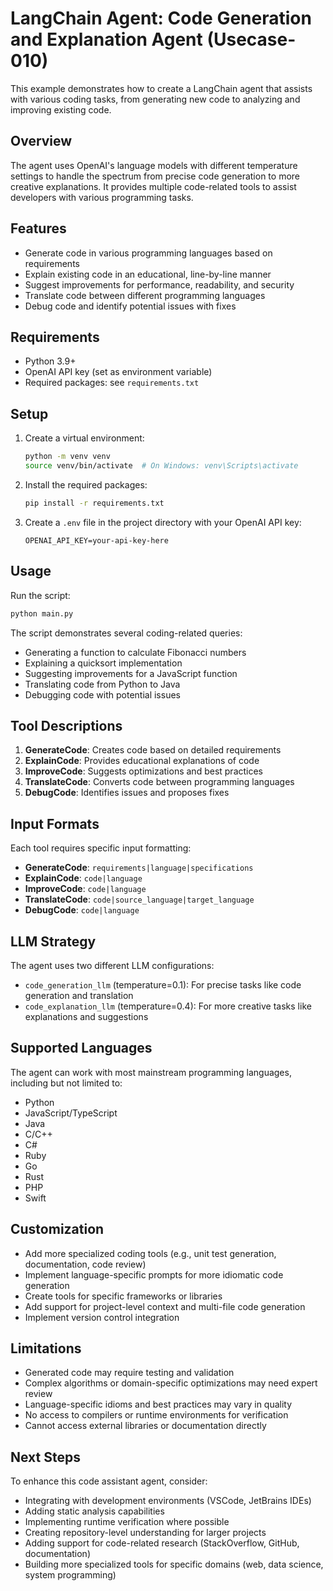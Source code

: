# LangChain Agent: Code Generation and Explanation Agent (Usecase-010)

This example demonstrates how to create a LangChain agent that assists with various coding tasks, from generating new code to analyzing and improving existing code.

## Overview

The agent uses OpenAI's language models with different temperature settings to handle the spectrum from precise code generation to more creative explanations. It provides multiple code-related tools to assist developers with various programming tasks.

## Features

- Generate code in various programming languages based on requirements
- Explain existing code in an educational, line-by-line manner
- Suggest improvements for performance, readability, and security
- Translate code between different programming languages
- Debug code and identify potential issues with fixes

## Requirements

- Python 3.9+
- OpenAI API key (set as environment variable)
- Required packages: see `requirements.txt`

## Setup

1. Create a virtual environment:
   ```bash
   python -m venv venv
   source venv/bin/activate  # On Windows: venv\Scripts\activate
   ```

2. Install the required packages:
   ```bash
   pip install -r requirements.txt
   ```

3. Create a `.env` file in the project directory with your OpenAI API key:
   ```
   OPENAI_API_KEY=your-api-key-here
   ```

## Usage

Run the script:
```bash
python main.py
```

The script demonstrates several coding-related queries:
- Generating a function to calculate Fibonacci numbers
- Explaining a quicksort implementation
- Suggesting improvements for a JavaScript function
- Translating code from Python to Java
- Debugging code with potential issues

## Tool Descriptions

1. **GenerateCode**: Creates code based on detailed requirements
2. **ExplainCode**: Provides educational explanations of code
3. **ImproveCode**: Suggests optimizations and best practices
4. **TranslateCode**: Converts code between programming languages
5. **DebugCode**: Identifies issues and proposes fixes

## Input Formats

Each tool requires specific input formatting:

- **GenerateCode**: `requirements|language|specifications`
- **ExplainCode**: `code|language`
- **ImproveCode**: `code|language`
- **TranslateCode**: `code|source_language|target_language`
- **DebugCode**: `code|language`

## LLM Strategy

The agent uses two different LLM configurations:
- `code_generation_llm` (temperature=0.1): For precise tasks like code generation and translation
- `code_explanation_llm` (temperature=0.4): For more creative tasks like explanations and suggestions

## Supported Languages

The agent can work with most mainstream programming languages, including but not limited to:
- Python
- JavaScript/TypeScript
- Java
- C/C++
- C#
- Ruby
- Go
- Rust
- PHP
- Swift

## Customization

- Add more specialized coding tools (e.g., unit test generation, documentation, code review)
- Implement language-specific prompts for more idiomatic code generation
- Create tools for specific frameworks or libraries
- Add support for project-level context and multi-file code generation
- Implement version control integration

## Limitations

- Generated code may require testing and validation
- Complex algorithms or domain-specific optimizations may need expert review
- Language-specific idioms and best practices may vary in quality
- No access to compilers or runtime environments for verification
- Cannot access external libraries or documentation directly

## Next Steps

To enhance this code assistant agent, consider:
- Integrating with development environments (VSCode, JetBrains IDEs)
- Adding static analysis capabilities
- Implementing runtime verification where possible
- Creating repository-level understanding for larger projects
- Adding support for code-related research (StackOverflow, GitHub, documentation)
- Building more specialized tools for specific domains (web, data science, system programming)